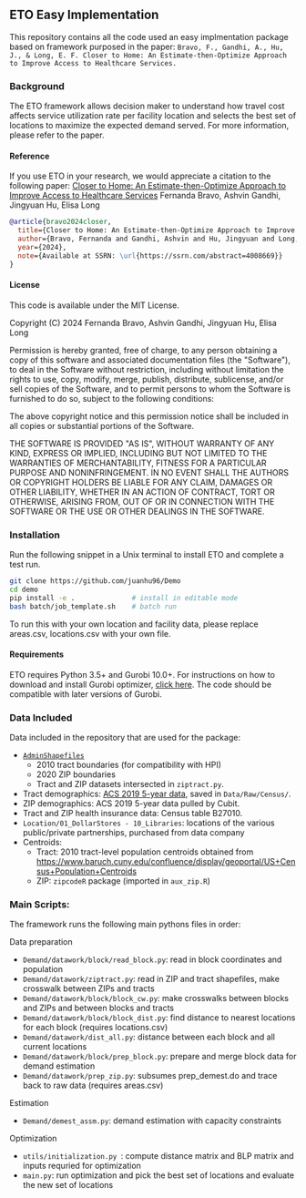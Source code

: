 ## ETO Easy Implementation

This repository contains all the code used an easy implmentation package based on framework purposed in the paper: 
`Bravo, F., Gandhi, A., Hu, J., & Long, E. F. Closer to Home: An Estimate-then-Optimize Approach to Improve Access to Healthcare Services.`

### Background
The ETO framework allows decision maker to understand how travel cost affects service utilization rate per facility location and selects the best set of locations to maximize the expected demand served. For more information, please refer to the paper.


#### Reference
If you use ETO in your research, we would appreciate a citation to the following paper:
<a href="https://ssrn.com/abstract=4008669" target="_blank"> Closer to Home: An Estimate-then-Optimize Approach to Improve Access to Healthcare Services</a>
Fernanda Bravo, Ashvin Gandhi, Jingyuan Hu, Elisa Long
```bibtex
@article{bravo2024closer,
  title={Closer to Home: An Estimate-then-Optimize Approach to Improve Access to Healthcare Services},
  author={Bravo, Fernanda and Gandhi, Ashvin and Hu, Jingyuan and Long, Elisa F}
  year={2024},
  note={Available at SSRN: \url{https://ssrn.com/abstract=4008669}}
}
```

#### License
This code is available under the MIT License.

Copyright (C) 2024 Fernanda Bravo, Ashvin Gandhi, Jingyuan Hu, Elisa Long

Permission is hereby granted, free of charge, to any person obtaining a copy of this software and associated documentation files (the "Software"), to deal in the Software without restriction, including without limitation the rights to use, copy, modify, merge, publish, distribute, sublicense, and/or sell copies of the Software, and to permit persons to whom the Software is furnished to do so, subject to the following conditions:

The above copyright notice and this permission notice shall be included in all copies or substantial portions of the Software.

THE SOFTWARE IS PROVIDED "AS IS", WITHOUT WARRANTY OF ANY KIND, EXPRESS OR IMPLIED, INCLUDING BUT NOT LIMITED TO THE WARRANTIES OF MERCHANTABILITY, FITNESS FOR A PARTICULAR PURPOSE AND NONINFRINGEMENT. IN NO EVENT SHALL THE AUTHORS OR COPYRIGHT HOLDERS BE LIABLE FOR ANY CLAIM, DAMAGES OR OTHER LIABILITY, WHETHER IN AN ACTION OF CONTRACT, TORT OR OTHERWISE, ARISING FROM, OUT OF OR IN CONNECTION WITH THE SOFTWARE OR THE USE OR OTHER DEALINGS IN THE SOFTWARE.

### Installation
Run the following snippet in a Unix terminal to install ETO and complete a test run.
```bash
git clone https://github.com/juanhu96/Demo
cd demo
pip install -e .              # install in editable mode
bash batch/job_template.sh    # batch run
```
To run this with your own location and facility data, please replace areas.csv, locations.csv with your own file.


#### Requirements
ETO requires Python 3.5+ and Gurobi 10.0+. For instructions on how to download and install Gurobi optimizer, [click here](https://support.gurobi.com/hc/en-us/articles/4534161999889-How-do-I-install-Gurobi-Optimizer). The code should be compatible with later versions of Gurobi.


### Data Included
Data included in the repository that are used for the package:
 - [`AdminShapefiles`](https://www.census.gov/cgi-bin/geo/shapefiles/index.php)
   - 2010 tract boundaries (for compatibility with HPI)
   - 2020 ZIP boundaries 
   - Tract and ZIP datasets intersected in `ziptract.py`.
 - Tract demographics: [ACS 2019 5-year data](https://www.census.gov/topics/research/guidance/planning-databases.2020.html), saved in `Data/Raw/Census/`.
 - ZIP demographics: ACS 2019 5-year data pulled by Cubit.
 - Tract and ZIP health insurance data: Census table B27010.
 - `Location/01_DollarStores - 10_Libraries`: locations of the various public/private partnerships, purchased from data company
 - Centroids:
   - Tract: 2010 tract-level population centroids obtained from https://www.baruch.cuny.edu/confluence/display/geoportal/US+Census+Population+Centroids
   - ZIP: `zipcodeR` package (imported in `aux_zip.R`)

### Main Scripts:
The framework runs the following main pythons files in order:

Data preparation
- `Demand/datawork/block/read_block.py`: read in block coordinates and population
- `Demand/datawork/ziptract.py`: read in ZIP and tract shapefiles, make crosswalk between ZIPs and tracts
- `Demand/datawork/block/block_cw.py`: make crosswalks between blocks and ZIPs and between blocks and tracts
- `Demand/datawork/block/block_dist.py`: find distance to nearest locations for each block (requires locations.csv)
- `Demand/datawork/dist_all.py`: distance between each block and all current locations
- `Demand/datawork/block/prep_block.py`: prepare and merge block data for demand estimation
- `Demand/datawork/prep_zip.py`: subsumes prep_demest.do and trace back to raw data (requires areas.csv)

Estimation
- `Demand/demest_assm.py`: demand estimation with capacity constraints

Optimization
- `utils/initialization.py `: compute distance matrix and BLP matrix and inputs requried for optimization
- `main.py`: run optimization and pick the best set of locations and evaluate the new set of locations